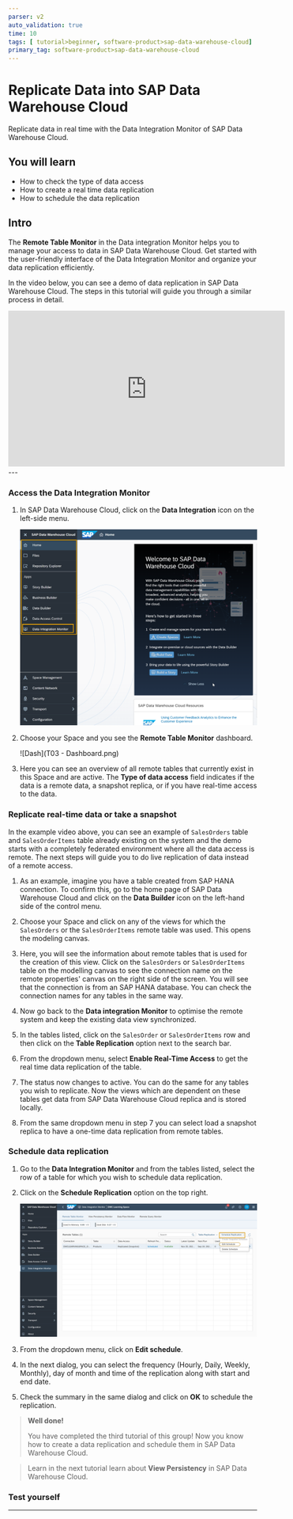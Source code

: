 ```yaml
---
parser: v2
auto_validation: true
time: 10
tags: [ tutorial>beginner, software-product>sap-data-warehouse-cloud]
primary_tag: software-product>sap-data-warehouse-cloud
---
```




# Replicate Data into SAP Data Warehouse Cloud
<!-- description --> Replicate data in real time with the Data Integration Monitor of SAP Data Warehouse Cloud.

## You will learn
- How to check the type of data access
- How to create a real time data replication
- How to schedule the data replication


## Intro
The **Remote Table Monitor** in the Data integration Monitor helps you to manage your access to data in SAP Data Warehouse Cloud. Get started with the user-friendly interface of the Data Integration Monitor and organize your data replication efficiently.

In the video below, you can see a demo of data replication in SAP Data Warehouse Cloud. The steps in this tutorial will guide you through a similar process in detail.

<iframe width="560" height="315" src="https://www.youtube.com/embed/KbyMqiqH-1s" title="YouTube video player" frameborder="0" allow="accelerometer; autoplay; clipboard-write; encrypted-media; gyroscope; picture-in-picture" allowfullscreen></iframe>
---

### Access the Data Integration Monitor


1.	In SAP Data Warehouse Cloud, click on the **Data Integration** icon on the left-side menu.

    ![DIM](DIM.png)

2.	Choose your Space and you see the **Remote Table Monitor** dashboard.

    ![Dash](T03 - Dashboard.png)

3.	Here you can see an overview of all remote tables that currently exist in this Space and are active. The **Type of data access** field indicates if the data is a remote data, a snapshot replica, or if you have real-time access to the data.




### Replicate real-time data or take a snapshot


In the example video above, you can see an example of `SalesOrders` table and `SalesOrderItems` table already existing on the system and the demo starts with a completely federated environment where all the data access is remote. The next steps will guide you to do live replication of data instead of a remote access.

1.	As an example, imagine you have a table created from SAP HANA connection. To confirm this, go to the home page of SAP Data Warehouse Cloud and click on the **Data Builder** icon on the left-hand side of the control menu.

2.	Choose your Space and click on any of the views for which the `SalesOrders` or the `SalesOrderItems` remote table was used. This opens the modeling canvas.

3.	Here, you will see the information about remote tables that is used for the creation of this view. Click on the `SalesOrders` or `SalesOrderItems` table on the modelling canvas to see the connection name on the remote properties' canvas on the right side of the screen. You will see that the connection is from an SAP HANA database. You can check the connection names for any tables in the same way.

4.	Now go back to the **Data integration Monitor** to optimise the remote system and keep the existing data view synchronized.

5.	In the tables listed, click on the `SalesOrder` or `SalesOrderItems` row and then click on the **Table Replication** option next to the search bar.

6.	From the dropdown menu, select **Enable Real-Time Access** to get the real time data replication of the table.

7.	The status now changes to active. You can do the same for any tables you wish to replicate. Now the views which are dependent on these tables get data from SAP Data Warehouse Cloud replica and is stored locally.

8.	From the same dropdown menu in step 7 you can select load a snapshot replica to have a one-time data replication from remote tables.




### Schedule data replication


1.	Go to the **Data Integration Monitor** and from the tables listed, select the row of a table for which you wish to schedule data replication.

2.	Click on the **Schedule Replication** option on the top right.

    ![Schedule](schedule.png)

3.	From the dropdown menu, click on **Edit schedule**.

4.	In the next dialog, you can select the frequency (Hourly, Daily, Weekly, Monthly), day of month and time of the replication along with start and end date.

5.	Check the summary in the same dialog and click on **OK** to schedule the replication.


> **Well done!**
>
> You have completed the third tutorial of this group! Now you know how to create a data replication and schedule them in SAP Data Warehouse Cloud.

> Learn in the next tutorial learn about **View Persistency** in SAP Data Warehouse Cloud.



### Test yourself









---
